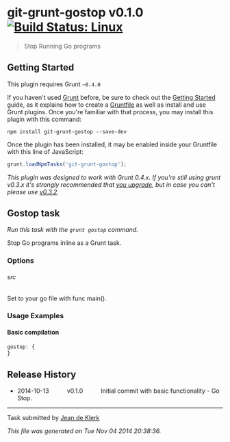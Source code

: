 # git-grunt-gostop v0.1.0 [![Build Status: Linux](https://travis-ci.org/gruntjs/git-grunt-gostop.png?branch=master)](https://travis-ci.org/gruntjs/git-grunt-gostop)

> Stop Running Go programs



## Getting Started
This plugin requires Grunt `~0.4.0`

If you haven't used [Grunt](http://gruntjs.com/) before, be sure to check out the [Getting Started](http://gruntjs.com/getting-started) guide, as it explains how to create a [Gruntfile](http://gruntjs.com/sample-gruntfile) as well as install and use Grunt plugins. Once you're familiar with that process, you may install this plugin with this command:

```shell
npm install git-grunt-gostop --save-dev
```

Once the plugin has been installed, it may be enabled inside your Gruntfile with this line of JavaScript:

```js
grunt.loadNpmTasks('git-grunt-gostop');
```

*This plugin was designed to work with Grunt 0.4.x. If you're still using grunt v0.3.x it's strongly recommended that [you upgrade](http://gruntjs.com/upgrading-from-0.3-to-0.4), but in case you can't please use [v0.3.2](https://github.com/gruntjs/grunt-contrib-cssmin/tree/grunt-0.3-stable).*



## Gostop task
_Run this task with the `grunt gostop` command._

Stop Go programs inline as a Grunt task.
### Options

###### src
Set to your go file with func main().
### Usage Examples

#### Basic compilation

```javascript
gostop: {
}
```

## Release History

 * 2014-10-13   v0.1.0   Initial commit with basic functionality - Go Stop.

---

Task submitted by [Jean de Klerk](jeandeklerk.com)

*This file was generated on Tue Nov 04 2014 20:38:36.*
